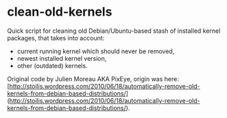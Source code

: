 # clean-old-kernels

Quick script for cleaning old Debian/Ubuntu-based stash of installed kernel packages, that takes into account:
* current running kernel which should never be removed,
* newest installed kernel version,
* other (outdated) kernels.

Original code by Julien Moreau AKA PixEye, origin was here:  
[http://stoilis.wordpress.com/2010/06/18/automatically-remove-old-kernels-from-debian-based-distributions/] (http://stoilis.wordpress.com/2010/06/18/automatically-remove-old-kernels-from-debian-based-distributions/).
